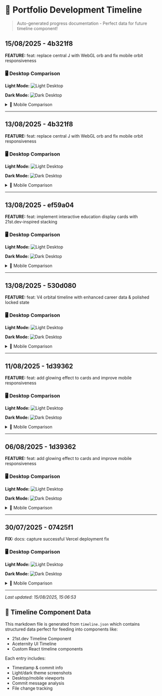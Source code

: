 # 🚀 Portfolio Development Timeline

> Auto-generated progress documentation - Perfect data for future timeline component!


## 15/08/2025 - 4b321f8

**FEATURE:** feat: replace central J with WebGL orb and fix mobile orbit responsiveness

### 🖥️ Desktop Comparison

**Light Mode:**
![Light Desktop](./progress-docs/2025-08-15T13-06-39_4b321f8/screenshot-light-desktop.png)


**Dark Mode:**
![Dark Desktop](./progress-docs/2025-08-15T13-06-39_4b321f8/screenshot-dark-desktop.png)


<details>
<summary>📱 Mobile Comparison</summary>


**Light Mode:**
![Light Mobile](./progress-docs/2025-08-15T13-06-39_4b321f8/screenshot-light-mobile.png)


**Dark Mode:**
![Dark Mobile](./progress-docs/2025-08-15T13-06-39_4b321f8/screenshot-dark-mobile.png)


</details>

---

## 13/08/2025 - 4b321f8

**FEATURE:** feat: replace central J with WebGL orb and fix mobile orbit responsiveness

### 🖥️ Desktop Comparison

**Light Mode:**
![Light Desktop](./progress-docs/2025-08-13T18-51-10_4b321f8/screenshot-light-desktop.png)


**Dark Mode:**
![Dark Desktop](./progress-docs/2025-08-13T18-51-10_4b321f8/screenshot-dark-desktop.png)


<details>
<summary>📱 Mobile Comparison</summary>


**Light Mode:**
![Light Mobile](./progress-docs/2025-08-13T18-51-10_4b321f8/screenshot-light-mobile.png)


**Dark Mode:**
![Dark Mobile](./progress-docs/2025-08-13T18-51-10_4b321f8/screenshot-dark-mobile.png)


</details>

---

## 13/08/2025 - ef59a04

**FEATURE:** feat: implement interactive education display cards with 21st.dev-inspired stacking

### 🖥️ Desktop Comparison

**Light Mode:**
![Light Desktop](./progress-docs/2025-08-13T16-12-35_ef59a04/screenshot-light-desktop.png)


**Dark Mode:**
![Dark Desktop](./progress-docs/2025-08-13T16-12-35_ef59a04/screenshot-dark-desktop.png)


<details>
<summary>📱 Mobile Comparison</summary>


**Light Mode:**
![Light Mobile](./progress-docs/2025-08-13T16-12-35_ef59a04/screenshot-light-mobile.png)


**Dark Mode:**
![Dark Mobile](./progress-docs/2025-08-13T16-12-35_ef59a04/screenshot-dark-mobile.png)


</details>

---

## 13/08/2025 - 530d080

**FEATURE:** feat: V4 orbital timeline with enhanced career data & polished locked state

### 🖥️ Desktop Comparison

**Light Mode:**
![Light Desktop](./progress-docs/2025-08-13T13-08-02_530d080/screenshot-light-desktop.png)


**Dark Mode:**
![Dark Desktop](./progress-docs/2025-08-13T13-08-02_530d080/screenshot-dark-desktop.png)


<details>
<summary>📱 Mobile Comparison</summary>


**Light Mode:**
![Light Mobile](./progress-docs/2025-08-13T13-08-02_530d080/screenshot-light-mobile.png)


**Dark Mode:**
![Dark Mobile](./progress-docs/2025-08-13T13-08-02_530d080/screenshot-dark-mobile.png)


</details>

---

## 11/08/2025 - 1d39362

**FEATURE:** feat: add glowing effect to cards and improve mobile responsiveness

### 🖥️ Desktop Comparison

**Light Mode:**
![Light Desktop](./progress-docs/2025-08-11T19-50-07_1d39362/screenshot-light-desktop.png)


**Dark Mode:**
![Dark Desktop](./progress-docs/2025-08-11T19-50-07_1d39362/screenshot-dark-desktop.png)


<details>
<summary>📱 Mobile Comparison</summary>


**Light Mode:**
![Light Mobile](./progress-docs/2025-08-11T19-50-07_1d39362/screenshot-light-mobile.png)


**Dark Mode:**
![Dark Mobile](./progress-docs/2025-08-11T19-50-07_1d39362/screenshot-dark-mobile.png)


</details>

---

## 06/08/2025 - 1d39362

**FEATURE:** feat: add glowing effect to cards and improve mobile responsiveness

### 🖥️ Desktop Comparison

**Light Mode:**
![Light Desktop](./progress-docs/2025-08-06T11-20-50_1d39362/screenshot-light-desktop.png)


**Dark Mode:**
![Dark Desktop](./progress-docs/2025-08-06T11-20-50_1d39362/screenshot-dark-desktop.png)


<details>
<summary>📱 Mobile Comparison</summary>


**Light Mode:**
![Light Mobile](./progress-docs/2025-08-06T11-20-50_1d39362/screenshot-light-mobile.png)


**Dark Mode:**
![Dark Mobile](./progress-docs/2025-08-06T11-20-50_1d39362/screenshot-dark-mobile.png)


</details>

---

## 30/07/2025 - 07425f1

**FIX:** docs: capture successful Vercel deployment fix

### 🖥️ Desktop Comparison

**Light Mode:**
![Light Desktop](./progress-docs/2025-07-30T12-07-40_07425f1/screenshot-light-desktop.png)


**Dark Mode:**
![Dark Desktop](./progress-docs/2025-07-30T12-07-40_07425f1/screenshot-dark-desktop.png)


<details>
<summary>📱 Mobile Comparison</summary>


**Light Mode:**
![Light Mobile](./progress-docs/2025-07-30T12-07-40_07425f1/screenshot-light-mobile.png)


**Dark Mode:**
![Dark Mobile](./progress-docs/2025-07-30T12-07-40_07425f1/screenshot-dark-mobile.png)


</details>

---


*Last updated: 15/08/2025, 15:06:53*

## 🎯 Timeline Component Data

This markdown file is generated from `timeline.json` which contains structured data perfect for feeding into components like:
- 21st.dev Timeline Component
- Aceternity UI Timeline  
- Custom React timeline components

Each entry includes:
- Timestamp & commit info
- Light/dark theme screenshots
- Desktop/mobile viewports
- Commit message analysis
- File change tracking

